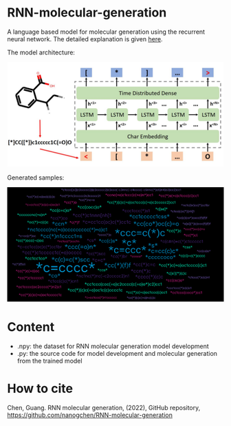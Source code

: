 # RNN-molecular-generation
A language based model for molecular generation using the recurrent neural network. The detailed explanation is given [here](https://www.gchenlab.com/molecular-generation-using-rnn/).

The model architecture:

<img src="RNN-mol-gen.jpg" alt="drawing" width="600"/>

Generated samples:

<img src="RNN-mol-gen.jpeg" alt="drawing" width="600"/>

# Content
- .npy: the dataset for RNN molecular generation model development
- .py: the source code for model development and molecular generation from the trained model

# How to cite
Chen, Guang. RNN molecular generation, (2022), GitHub repository, https://github.com/nanogchen/RNN-molecular-generation
